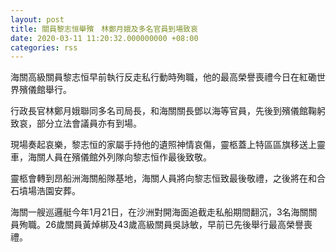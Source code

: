 ```yaml
---
layout: post
title: 關員黎志恒舉殯　林鄭月娥及多名官員到場致哀
date: 2020-03-11 11:20:32.000000000 +08:00
categories: rss
---
```


海關高級關員黎志恒早前執行反走私行動時殉職，他的最高榮譽喪禮今日在紅磡世界殯儀館舉行。

行政長官林鄭月娥聯同多名司局長，和海關關長鄧以海等官員，先後到殯儀館鞠躬致哀，部分立法會議員亦有到場。

現場奏起哀樂，黎志恒的家屬手持他的遺照神情哀傷，靈柩蓋上特區區旗移送上靈車，海關人員在殯儀館外列隊向黎志恒作最後致敬。

靈柩會轉到昂船洲海關船隊基地，海關人員將向黎志恒致最後敬禮，之後將在和合石墳場浩園安葬。

海關一艘巡邏艇今年1月21日，在沙洲對開海面追截走私船期間翻沉，3名海關關員殉職。26歲關員黃焯梆及43歲高級關員吳詠敏，早前已先後舉行最高榮譽喪禮。
